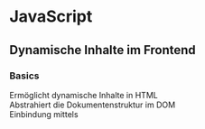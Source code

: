 # JavaScript
## Dynamische Inhalte im Frontend
### Basics
Ermöglicht dynamische Inhalte in HTML  
Abstrahiert die Dokumentenstruktur im DOM  
Einbindung mittels <script> im <head> oder <body>  
Dateiendung .js  

### Übung
Aufgabe 1:  
Erstellen Sie ein HTML-Dokument mit einem Grundgerüst.  
Erstellen sie eine leere Javascript-Datei.  
Binden sie die Javascript-Datei in ihr HTML-Dokument ein.  
Lassen sie mit console.log den String "Hello World!" auf der Konsole der ENtwickler-Werkzeuge ihres Browsers ausgeben.  

Aufgabe 2:  
- Verschaffen Sie sich einen kurzen Überblick über die Grundlagen von JavaScript (Variable, Funktionsaufrufe, etc.)  
- Erstellen Sie eine Funktion die einen Parameter annimmt und diesen auf der Konsole (dev tools) ausgibt.  
**code** *logItem*("Hello World!")  
**Ausgabe auf der Konsole:** *Info*: Hello World!  
[index.html](/Vorlesung5/Aufgabe1-3/script.js)

### Document Object Model (DOM)
- DOM ist eine Schnittstelle zwischen JavaScript und HTML-Dokumenten
- Der Name Document Object Model gründet sich auf das ihr zugrundeliegende Objektmodell  
- Einzelnen Elementen werden in einer Baumstruktur als Unterobjekte de globalen Document-Objekts dargestellt  
![DOM](/Vorlesung5/public/DOM.PNG)

### Übung
Aufgabe 3:
- Erstellen Sie in ihrem HTML-Dokument ein neues Listenelement (<ol> id="liste" />)  
- Verändern Sie ihren JavaScript-Code so, dass 15 neue Listenelemente mit Eintragsnummer hinzugefügt werden.  
[index.html](/Vorlesung5/Aufgabe1-3/index.html)  

### AJAX
- **A**synchronous **J**avaScript **A**nd **X**ml  
- Ermöglicht Daten vom Server zu erhalten oder zu senden ohne, dass ein HTML-Dokument neu geladen wird.  
- Daten könnne durch XMLhttpRequest oder die fetch-API abgefragt werden.  
![AJAX](/Vorlesung5/public/AJAX.png)  

### Übung
Aufgabe 4:  
- Erstellen sie auf https://codesandbox.io/ eine Sandbox Umgebung von einem Node.js Template.
- Erstellen sie mit Express.js einen Server, der einen Endpunkt "/data" hat und der per HTTP-Get-Anfrage auf diesen Endpunkt mit dem JSON "["Eintrag 1", "Eintrag 1", "Eintrag 1"]" antwortet.  

Aufgabe 5:
- Verändern Sie ihren JavaScrip-Code so, dass die Einträge aus den Empfangenen JSON-Daten in eine Liste hinzugefügt werden. Definition im HTML-Dokument: <\ol id="liste" />
[page2.html](/Vorlesung5/Aufgabe4/page2.html) 